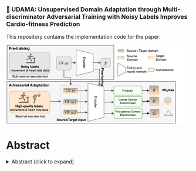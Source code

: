 ### 📖 UDAMA: Unsupervised Domain Adaptation through Multi-discriminator Adversarial Training with Noisy Labels Improves Cardio-fitness Prediction

This repository contains the implementation code for the paper:

![header image](https://github.com/dengerrrr/UDAMA-CRF-Prediction/blob/main/udama_mlhc.png)

# Abstract
<details><summary>Abstract (click to expand)</summary>
<p>

</p>
</details>
